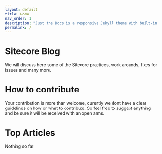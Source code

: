 ```yaml
---
layout: default
title: Home
nav_order: 1
description: "Just the Docs is a responsive Jekyll theme with built-in search that is easily customizable and hosted on GitHub Pages."
permalink: /
---
```


# Sitecore Blog

We will discuss here some of the Sitecore practices, work arounds, fixes for issues and many more.

# How to contribute

Your contribution is more than welcome, curently we dont have a clear guidelines on how or what to contribute. So feel free to suggest anything and be sure it will be received with an open arms.

# Top Articles

Nothing so far
